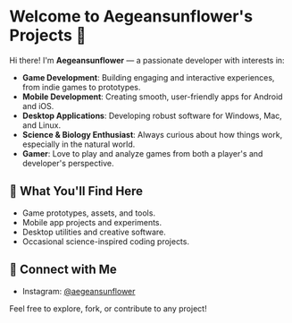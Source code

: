 # Welcome to Aegeansunflower's Projects 🌻

Hi there! I'm **Aegeansunflower** — a passionate developer with interests in:

- **Game Development**: Building engaging and interactive experiences, from indie games to prototypes.
- **Mobile Development**: Creating smooth, user-friendly apps for Android and iOS.
- **Desktop Applications**: Developing robust software for Windows, Mac, and Linux.
- **Science & Biology Enthusiast**: Always curious about how things work, especially in the natural world.
- **Gamer**: Love to play and analyze games from both a player's and developer's perspective.

## 🚀 What You'll Find Here

- Game prototypes, assets, and tools.
- Mobile app projects and experiments.
- Desktop utilities and creative software.
- Occasional science-inspired coding projects.

## 🔗 Connect with Me

- Instagram: [@aegeansunflower](https://instagram.com/aegeansunflower)

Feel free to explore, fork, or contribute to any project!
